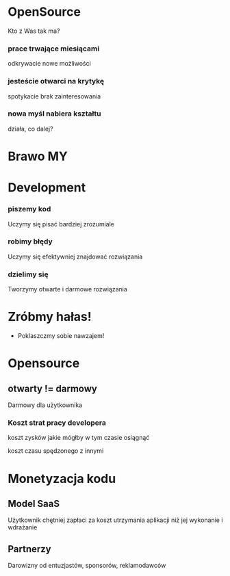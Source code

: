 # OpenSource
Kto z Was tak ma?

### prace trwające miesiącami
odkrywacie nowe możliwości

### jesteście otwarci na krytykę
spotykacie brak zainteresowania

### nowa myśl nabiera kształtu
działa, co dalej?


# Brawo MY


# Development

### piszemy kod
Uczymy się pisać bardziej zrozumiale

### robimy błędy
Uczymy się efektywniej znajdować rozwiązania

### dzielimy się
Tworzymy otwarte i darmowe rozwiązania


# Zróbmy hałas!

+ Poklaszczmy sobie nawzajem!


# Opensource

## otwarty != darmowy

Darmowy dla użytkownika

### Koszt strat pracy developera

koszt zysków jakie mógłby w tym czasie osiągnąć

koszt czasu spędzonego z innymi


# Monetyzacja kodu

## Model SaaS

Użytkownik chętniej zapłaci za koszt utrzymania aplikacji niż jej wykonanie i wdrażanie

## Partnerzy

Darowizny od entuzjastów, sponsorów, reklamodawców

